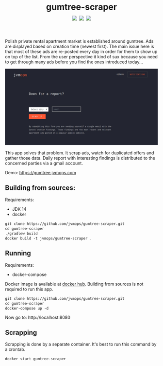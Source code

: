 <h1 align="center">
  gumtree-scraper<br>
  <a href="https://github.com/jvmops/gumtree-scraper/actions"><img align="center" src="https://github.com/jvmops/gumtree-scraper/workflows/master/badge.svg"></a>
  <a href="https://codecov.io/gh/jvmops/gumtree-scraper"><img align="center" src="https://codecov.io/gh/jvmops/gumtree-scraper/branch/master/graph/badge.svg"></a>
  <a href="https://github.com/jvmops/gumtree-scraper/blob/master/LICENSE"><img align="center" src="https://img.shields.io/github/license/jvmops/gumtree-scraper.svg"></a>
  <br><br>
</h1>

Polish private rental apartment market is established around gumtree. Ads are displayed based on creation time (newest first). The main issue here is that most of these ads are re-posted every day in order for them to show up on top of the list. From the user perspective it kind of sux because you need to get through many ads before you find the ones introduced today...

![screenshot of the home page](screenshot.jpg)

This app solves that problem. It scrap ads, watch for duplicated offers and gather those data. Daily report with interesting findings is distributed to the concerned parties via a gmail account.

Demo: https://gumtree.jvmops.com

## Building from sources:
Requirements:
- JDK 14
- docker

```
git clone https://github.com/jvmops/gumtree-scraper.git
cd gumtree-scraper
./gradlew build
docker build -t jvmops/gumtree-scraper .
```

## Running
Requirements:
- docker-compose

Docker image is available at [docker hub](https://hub.docker.com/r/jvmops/gumtree-scraper). Building from sources is not required to run this app.
```
git clone https://github.com/jvmops/gumtree-scraper.git
cd gumtree-scraper
docker-compose up -d
```
Now go to: http://localhost:8080

## Scrapping
Scrapping is done by a separate container. It's best to run this command by a crontab.
```
docker start gumtree-scraper
```
